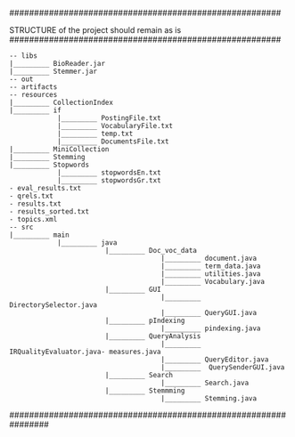 #######################################################

STRUCTURE of the project should remain as is
#######################################################

    -- libs
    |_________ BioReader.jar
    |_________ Stemmer.jar
    -- out
    -- artifacts
    -- resources
    |_________ CollectionIndex
    |_________ if
                |_________ PostingFile.txt
                |_________ VocabularyFile.txt
                |_________ temp.txt
                |_________ DocumentsFile.txt
    |_________ MiniCollection
    |_________ Stemming
    |_________ Stopwords
                |_________ stopwordsEn.txt
                |_________ stopwordsGr.txt
    - eval_results.txt
    - qrels.txt
    - results.txt
    - results_sorted.txt
    - topics.xml
    -- src
    |_________ main
                |_________ java
                            |_________ Doc_voc_data
                                          |_________ document.java
                                          |_________ term_data.java
                                          |_________ utilities.java
                                          |_________ Vocabulary.java
                            |_________ GUI
                                          |_________ DirectorySelector.java
                                          |_________ QueryGUI.java
                            |_________ pIndexing
                                          |_________ pindexing.java
                            |_________ QueryAnalysis
                                          |_________ IRQualityEvaluator.java- measures.java
                                          |_________ QueryEditor.java
                                          |_________  QuerySenderGUI.java
                            |_________ Search
                                          |_________ Search.java
                            |_________ Stemmming
                                          |_________ Stemming.java

################################################################